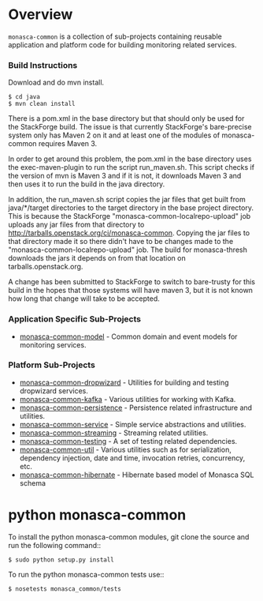 # Overview

`monasca-common` is a collection of sub-projects containing reusable application and platform code for building monitoring related services.

### Build Instructions
Download and do mvn install.

    $ cd java
    $ mvn clean install

There is a pom.xml in the base directory but that should only be used for the StackForge build. The issue is that currently StackForge's bare-precise system only has Maven 2 on it and at least one of the modules of monasca-common requires Maven 3.

In order to get around this problem, the pom.xml in the base directory uses the exec-maven-plugin to run the script run_maven.sh. This script checks if the version of mvn is Maven 3 and if it is not, it downloads Maven 3 and then uses it to run the build in the java directory.

In addition, the run_maven.sh script copies the jar files that get built from java/\*/target directories to the target directory in the base project directory. This is because the StackForge "monasca-common-localrepo-upload" job uploads any jar files from that directory to http://tarballs.openstack.org/ci/monasca-common. Copying the jar files to that directory made it so there didn't have to be changes made to the "monasca-common-localrepo-upload" job. The build for monasca-thresh downloads the jars it depends on from that location on tarballs.openstack.org.

A change has been submitted to StackForge to switch to bare-trusty for this build in the hopes that those systems will have maven 3, but it is not known how long that change will take to be accepted.

### Application Specific Sub-Projects

* [monasca-common-model](https://github.com/openstack/monasca-common/tree/master/java/monasca-common-model) - Common domain and event models for monitoring services.

### Platform Sub-Projects

* [monasca-common-dropwizard](https://github.com/openstack/monasca-common/tree/master/java/monasca-common-dropwizard) - Utilities for building and testing dropwizard services.
* [monasca-common-kafka](https://github.com/openstack/monasca-common/tree/master/java/monasca-common-kafka) - Various utilities for working with Kafka.
* [monasca-common-persistence](https://github.com/openstack/monasca-common/tree/master/java/monasca-common-persistence) - Persistence related infrastructure and utilities.
* [monasca-common-service](https://github.com/openstack/monasca-common/tree/master/java/monasca-common-service) - Simple service abstractions and utilities.
* [monasca-common-streaming](https://github.com/openstack/monasca-common/tree/master/java/monasca-common-streaming) - Streaming related utilities.
* [monasca-common-testing](https://github.com/openstack/monasca-common/tree/master/java/monasca-common-testing) - A set of testing related dependencies.
* [monasca-common-util](https://github.com/openstack/monasca-common/tree/master/java/monasca-common-util) - Various utilities such as for serialization, dependency injection, date and time, invocation retries, concurrency, etc.
* [monasca-common-hibernate](https://github.com/openstack/monasca-common/tree/master/java/monasca-common-hibernate) - Hibernate based model of Monasca SQL schema

python monasca-common
======================

To install the python monasca-common modules, git clone the source and run the
following command::

    $ sudo python setup.py install

To run the python monasca-common tests use::

    $ nosetests monasca_common/tests
